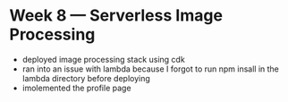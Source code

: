 # Week 8 — Serverless Image Processing

- deployed image processing stack using cdk
- ran into an issue with lambda because I forgot to run npm insall in the lambda directory before deploying
- imolemented the profile page 
